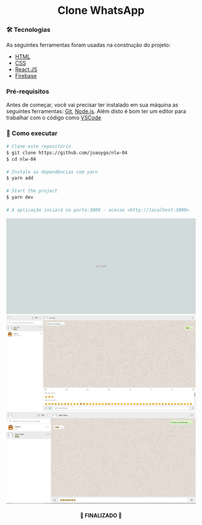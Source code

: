 <h1 align='center'>Clone WhatsApp </h1>


### 🛠 Tecnologias

As seguintes ferramentas foram usadas na construção do projeto:

- [HTML](https://developer.mozilla.org/pt-BR/docs/Web/HTML)
- [CSS](https://www.w3schools.com/css/)
- [React.JS](https://pt-br.reactjs.org/)
- [Firebase](https://firebase.google.com/?hl=pt-br)


### Pré-requisitos

Antes de começar, você vai precisar ter instalado em sua máquina as seguintes ferramentas:
[Git](https://git-scm.com), [Node.js](https://nodejs.org/en/). 
Além disto é bom ter um editor para trabalhar com o código como [VSCode](https://code.visualstudio.com/)

### 🎲 Como executar

```bash
# Clone este repositório
$ git clone https://github.com/joaoygo/nlw-04
$ cd nlw-04

# Instale as dependências com yarn
$ yarn add

# Start the project
$ yarn dev

# A aplicação inciará na porta:3000 - acesse <http://localhost:3000>
```
![mod1](https://github.com/joaoygo/Clone-WhatsApp/blob/main/public/mod1.PNG)
![mod2](https://github.com/joaoygo/Clone-WhatsApp/blob/main/public/mod2.PNG)
![mod3](https://github.com/joaoygo/Clone-WhatsApp/blob/main/public/mod3.PNG)




<h4 align="center"> 
	🚀 FINALIZADO 🚀
</h4>